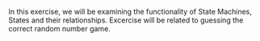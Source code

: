 In this exercise, we will be examining the functionality of State Machines, States and their relationships. Excercise will be related to guessing the correct random number game. 
